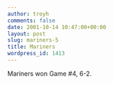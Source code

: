 ```yaml
---
author: troyh
comments: false
date: 2001-10-14 10:47:00+00:00
layout: post
slug: mariners-5
title: Mariners
wordpress_id: 1413
---
```


Mariners won Game #4, 6-2.
